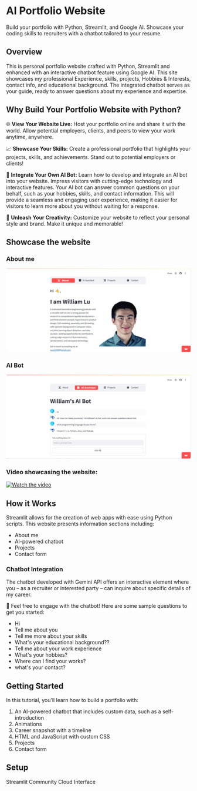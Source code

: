 # AI Portfolio Website
Build your portfolio with Python, Streamlit, and Google AI. Showcase your coding skills to recruiters with a chatbot tailored to your resume.

## Overview
This is personal portfolio website crafted with Python, Streamlit and enhanced with an interactive chatbot feature using Google AI. This site showcases my professional Experience, skills, projects, Hobbies & Interests, contact info, and educational background. The integrated chatbot serves as your guide, ready to answer questions about my experience and expertise.

## Why Build Your Portfolio Website with Python?
🌐 **View Your Website Live:**
    Host your portfolio online and share it with the world. Allow potential employers, clients, and peers to view your work anytime, anywhere.

📈 **Showcase Your Skills:**
Create a professional portfolio that highlights your projects, skills, and achievements. Stand out to potential employers or clients!

🤖 **Integrate Your Own AI Bot:**
Learn how to develop and integrate an AI bot into your website. Impress visitors with cutting-edge technology and interactive features. Your AI bot can answer common questions on your behalf, such as your hobbies, skills, and contact information. This will provide a seamless and engaging user experience, making it easier for visitors to learn more about you without waiting for a response.

🎨 **Unleash Your Creativity:**
Customize your website to reflect your personal style and brand. Make it unique and memorable!

## Showcase the website

### About me
![Home_page](./images/About.jpg)

### AI Bot
![Ask AI](./images/Ask_AI.jpg)

### Video showcasing the website:
[![Watch the video](https://img.youtube.com/vi/sY2c0nYH6So/0.jpg)](https://www.youtube.com/watch?v=sY2c0nYH6So)

## How it Works
Streamlit allows for the creation of web apps with ease using Python scripts. This website presents information sections including:
-    About me
-    AI-powered chatbot
-    Projects
-    Contact form

### Chatbot Integration
The chatbot developed with Gemini API offers an interactive element where you – as a recruiter or interested party – can inquire about specific details of my career. 

🤖 Feel free to engage with the chatbot! Here are some sample questions to get you started:

-    Hi
-    Tell me about you
-    Tell me more about your skills
-    What's your educational background??
-    Tell me about your work experience
-    What's your hobbies?
-    Where can I find your works?
-    what's your contact?

## Getting Started
In this tutorial, you’ll learn how to build a portfolio with:

1. An AI-powered chatbot that includes custom data, such as a self-introduction
2. Animations
3. Career snapshot with a timeline
4. HTML and JavaScript with custom CSS
5. Projects
6. Contact form

## Setup
Streamlit Community Cloud Interface
